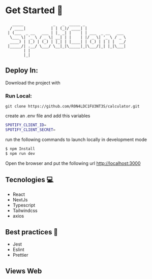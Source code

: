 # Get Started 🚀

```
   _____             _   _  _____ _                  
  / ____|           | | (_)/ ____| |                 
 | (___  _ __   ___ | |_ _| |    | | ___  _ __   ___ 
  \___ \| '_ \ / _ \| __| | |    | |/ _ \| '_ \ / _ \
  ____) | |_) | (_) | |_| | |____| | (_) | | | |  __/
 |_____/| .__/ \___/ \__|_|\_____|_|\___/|_| |_|\___|
        | |                                          
        |_| 

```

## Deploy In:



Download the project with

### Run Local:

```
git clone https://github.com/R0N4LDC1FU3NT3S/calculator.git
```

create an .env file and add this variables

```bash
SPOTIFY_CLIENT_ID=
SPOTIFY_CLIENT_SECRET=
```

run the following commands to launch locally in development mode

```bash
$ npm Install
$ npm run dev
```


Open the browser and put the following url [http://localhost:3000](http://localhost:3000)


## Tecnologies 💻

-   React
-   NextJs
-   Typescript
-   Tailwindcss
-   axios

## Best practices 🤖

-   Jest
-   Eslint
-   Prettier

## Views Web

